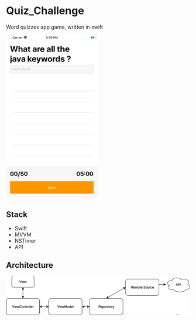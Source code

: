 # Quiz_Challenge
Word quizzes app game, written in swift

<p>
  <img width="250px" src="https://raw.githubusercontent.com/granhokain/Quiz_Challenge/development/screenshots/Simulator Screen Shot - iPhone 8 - 2019-10-06 at 17.30.43.png">
</p>

## Stack

- Swift
- MVVM
- NSTimer
- API

## Architecture

<p>
  <img src="https://raw.githubusercontent.com/granhokain/Quiz_Challenge/development/screenshots/architecture.png">
</p>
